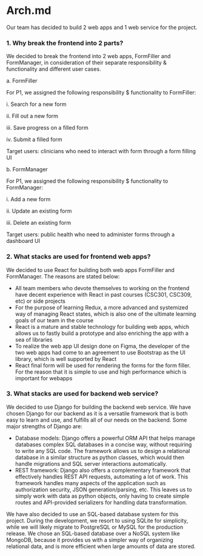 # Arch.md

Our team has decided to build 2 web apps and 1 web service for the project.

### 1. Why break the frontend into 2 parts?

We decided to break the frontend into 2 web apps, FormFiller and FormManager, in consideration of their separate responsibility & functionality and different user cases.

a. FormFiller

For P1, we assigned the following responsibility $ functionality to FormFiller:
		
i. Search for a new form

ii. Fill out a new form

iii. Save progress on a filled form

iv. Submit a filled form
		
Target users: clinicians who need to interact with form through a form filling UI

b. FormManager

For P1, we assigned the following responsibility $ functionality to FormManager:

i. Add a new form

ii. Update an existing form

iii. Delete an existing form

Target users: public health who need to administer forms through a dashboard UI


### 2. What stacks are used for frontend web apps?

We decided to use React for building both web apps FormFiller and FormManager.
The reasons are stated below:

* All team members who devote themselves to working on the frontend have decent experience with React in past courses (CSC301, CSC309, etc) or side projects
* For the purpose of learning Redux, a more advanced and systemized way of managing React states, which is also one of the ultimate learning goals of our team in the course
* React is a mature and stable technology for building web apps, which allows us to fastly build a prototype and also enriching the app with a sea of libraries
* To realize the web app UI design done on Figma, the developer of the two web apps had come to an agreement to use Bootstrap as the UI library, which is well supported by React
* React final form will be used for rendering the forms for the form filler. For the reason that it is simple to use and high performance which is important for webapps

### 3. What stacks are used for backend web service?

We decided to use Django for building the backend web service. We have chosen Django for our backend as it is a versatile framework that is both easy to learn and use, and fulfills all of our needs on the backend. Some major strengths of Django are:
* Database models: Django offers a powerful ORM API that helps manage databases complex SQL databases in a concise way, without requiring to write any SQL code. The framework allows us to design a relational database in a similar structure as python classes, which would then handle migrations and SQL server interactions automatically.
* REST framework: Django also offers a complementary framework that effectively handles REST API requests, automating a lot of work. This framework handles many aspects of the application such as authorization security, JSON generation/parsing, etc. This leaves us to simply work with data as python objects, only having to create simple routes and API-provided serializers for handling data transformation.

We have also decided to use an SQL-based database system for this project. During the development, we resort to using SQLite for simplicity, while we will likely migrate to PostgreSQL or MySQL for the production release. We chose an SQL-based database over a NoSQL system like MongoDB, because it provides us with a simpler way of organizing relational data, and is more efficient when large amounts of data are stored.

